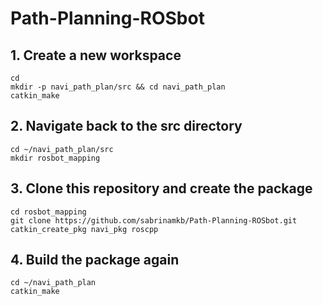 # Path-Planning-ROSbot

## 1. Create a new workspace 
```
cd
mkdir -p navi_path_plan/src && cd navi_path_plan
catkin_make
```

## 2. Navigate back to the src directory 
```
cd ~/navi_path_plan/src
mkdir rosbot_mapping
```

## 3. Clone this repository and create the package
```
cd rosbot_mapping
git clone https://github.com/sabrinamkb/Path-Planning-ROSbot.git
catkin_create_pkg navi_pkg roscpp
```

## 4. Build the package again
```
cd ~/navi_path_plan
catkin_make
```
